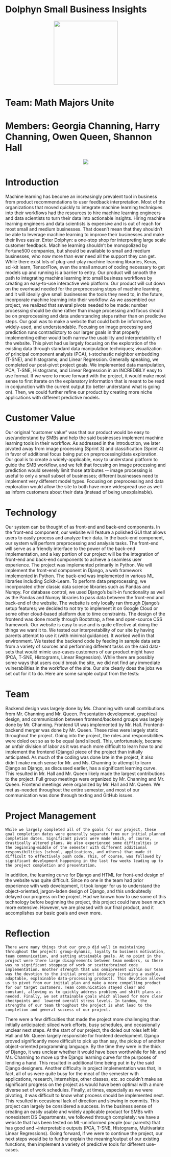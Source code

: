 
# Dolphyn Small Business Insights
<p align = "center">
  <img src="https://github.com/CS340-21/MathMajorsUnite/blob/main/dolphyn_logo.png" width="200" height="200">
</p>
 

# Team: Math Majors Unite  
  
# Members: Georgia Channing, Harry Channing, Owen Queen, Shannon Hall

<p align = "center">
  <img src="https://github.com/CS340-21/MathMajorsUnite/blob/main/block_diagram.png">
</p>
 
# Introduction
  Machine learning has become an increasingly prevalent tool in business from product recommendations to user feedback interpretation.  Most of the organizations that moved quickly to integrate machine learning techniques into their workflows had the resources to hire machine learning engineers and data scientists to turn their data into actionable insights.  Hiring machine learning engineers and data scientists is expensive and is out of reach for most small and medium businesses.  That doesn’t mean that they shouldn’t be able to leverage machine learning to improve their businesses and make their lives easier.  Enter Dolphyn: a one-stop shop for interpreting large scale customer feedback.  Machine learning shouldn’t be monopolized by Fortune500 companies, but should be available to small and medium businesses, who now more than ever need all the support they can get.
  While there exist lots of plug-and-play machine learning libraries, Keras, sci-kit learn, TensorFlow, even the small amount of coding necessary to get models up and running is a barrier to entry.  Our product will smooth the path to integrating machine learning into small business workflows by creating an easy-to-use interactive web platform. Our product will cut down on the overhead needed for the preprocessing steps of machine learning, and it will ideally give small businesses the tools they need to, in the future, incorporate machine learning into their workflow.
  As we assembled our project, we realized that several pivots needed to be made: number processing should be done rather than image processing and focus should be on preprocessing and data understanding steps rather than on predictive steps. Our goal was to make a website that could both be informative, widely-used, and understandable. Focusing on image processing and prediction runs contradictory to our larger goals in that properly implementing either would both narrow the usability and interpretability of the website. This pivot had us largely focusing on the exploration of the existing data through standard data manipulation techniques; visualization of principal component analysis (PCA), t-stochastic neighbor embedding (T-SNE), and histograms; and Linear Regression.
  Generally speaking, we completed our post-pivot project goals. We implemented data manipulation, PCA, T-SNE, Histograms, and Linear Regression in an INCREDIBLY easy to use format. If we were to move forward with the project, it would make most sense to first iterate on the explanatory information that is meant to be read in conjunction with the current output (to better understand what is going on). Then, we could further refine our product by creating more niche applications with different predictive models.
# Customer Value
  Our original “customer value” was that our product would be easy to use/understand by SMBs and help the said businesses implement machine learning tools in their workflow. As addressed in the introduction, we later pivoted away from image processing (Sprint 3) and classification (Sprint 4) in favor of additional focus being put on preprocessing/data exploration. Our goal is to create a widely-applicable, easy to understand platform to guide the SMB workflow, and we felt that focusing on image processing and prediction would severely limit those attributes -- image processing is useful to only a small subset of businesses; different businesses need to implement very different model types. Focusing on preprocessing and data exploration would allow the site to both have more widespread use as well as inform customers about their data (instead of being unexplainable).
# Technology
  Our system can be thought of as front-end and back-end components. In the front-end component, our website will feature a polished GUI that allows users to easily process and analyze their data. In the back-end component, our system will perform preprocessing and analysis tasks. The front-end will serve as a friendly interface to the power of the back-end implementation, and a key portion of our project will be the integration of front-end and back-end components to achieve a seamless user experience.
  The project was implemented primarily in Python. We will implement the front-end component in Django, a web framework implemented in Python. The back-end was implemented in various ML libraries including Scikit-Learn. To perform data preprocessing, we incorporated other classic data science libraries such as Pandas and Numpy. For database control, we used Django’s built-in functionality as well as the Pandas and Numpy libraries to pass data between the front-end and back-end of the website. The website is only locally ran through Django’s setup features; we decided to not try to implement it on Google Cloud or some other cloud-based platform due to time constraints. The design of the frontend was done mostly through Bootstrap, a free and open-source CSS framework.
  Our website is easy to use and is quite effective at doing the things we want it to. We tested our interpretability of our site by having parents attempt to use it (with minimal guidance). It worked well in that environment. We tested the backend code by feeding in sample data sets from a variety of sources and performing different tasks on the said data-sets that would mimic use-cases customers of our product might have (PCA, T-SNE, Histograms, Linear Regression). While there are possibly some ways that users could break the site, we did not find any immediate vulnerabilities in the workflow of the site. Our site clearly does the jobs we set out for it to do. Here are some sample output from the tests:

# Team
  Backend design was largely done by Ms. Channing with small contributions from Mr. Channing and Mr. Queen. Presentation development, graphical design, and communication between frontend/backend groups was largely done by Mr. Channing. Frontend UI was implemented by Mr. Hall. Frontend-backend merger was done by Mr. Queen. These roles were largely static throughout the project.
  Going into the project, the roles and responsibilities were doled out so as to be equal (and siloed). This, unfortunately, became an unfair division of labor as it was much more difficult to learn how to and implement the frontend (Django) piece of the project than initially anticipated. As much of the coding was done late in the project, it also didn’t make much sense for Mr. and Ms. Channing to attempt to learn Django as Django, as discussed earlier, has a significant learning curve. This resulted in Mr. Hall and Mr. Queen likely made the largest contributions to the project.
  Full group meetings were organized by Mr. Channing and Mr. Queen. Frontend meetings were organized by Mr. Hall and Mr. Queen. We met as-needed throughout the entire semester, and most of our communication was done through texting and GitHub issues. 
# Project Management
	While we largely completed all of the goals for our project, these goal completion dates were generally separate from our initial planned completion dates. Significant pivots were made which, of course, drastically altered plans. We also experienced some difficulties in the beginning-middle of the semester with different additional responsibilities (school, applications, and others) that made it difficult to effectively push code. This, of course, was followed by significant development happening in the last few weeks leading up to the project completion and presentation.
  In addition, the learning curve for Django and HTML for front-end design of the website was quite difficult. Since no one in the team had prior experience with web development, it took longer for us to understand the object-oriented, jargon-laden design of Django, and this undoubtedly delayed our progress on the project. Had we known how to use some of this technology before beginning the project, this project could have been much more extensive. However, we are pleased with our final product, and it accomplishes our basic goals and even more.
# Reflection
	There were many things that our group did well in maintaining throughout the project: group-dynamic, loyalty to business motivation, team communication, and setting attainable goals. At no point in the project were there large disagreements between team members, so there was no significant stoppage of work or scatterbrained code implementation. Another strength that was omnipresent within our team was the devotion to the initial product ideology (creating a usable, adaptable, explainable data-processing product). This devotion allowed us to pivot from our initial plan and make a more compelling product for our target customers. Team communication stayed clear and constant, allowing us to quickly address problems and shift plans as needed. Finally, we set attainable goals which allowed for more clear checkpoints and  lowered overall stress levels. In tandem, the strengths of our team throughout the project is what lead to the completion and general success of our project. 
  There were a few difficulties that made the project more challenging than initially anticipated: siloed work efforts, busy schedules, and occasionally unclear next steps. At the start of our project, the doled out roles left Mr. Hall and Mr. Queen largely responsible for frontend development. Django proved significantly more difficult to pick up than say, the pickup of another object-oriented programming language. By the time they were in the thick of Django, it was unclear whether it would have been worthwhile for Mr. and Ms. Channing to move up the Django learning curve for the purposes of lending a hand. This resulted in additional time being put in by the said Django designers. Another difficulty in project implementation was that, in fact, all of us were quite busy for the meat of the semester with applications, research, internships, other classes, etc. so couldn’t make as significant progress on the project as would have been optimal with a more diverse set of work schedules. Finally, at times, especially as we were pivoting, it was difficult to know what process should be implemented next. This resulted in occasional lack of direction and slowing in commits.
  This project can largely be considered a success. In the business sense of creating an easily usable and widely applicable product for SMBs with nonexistent DS Departments, we followed through completely: we have a website that has been tested on ML-uninformed people (our parents) that has good and ~interpretable outputs (PCA, T-SNE, Histograms, Multivariate Linear Regressions). Going forward, if we were to continue the project, our next steps would be to further explain the meaning/output of our existing functions, then implement a variety of predictive tools for different use-cases.
